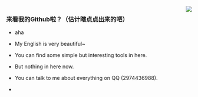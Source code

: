 <img align="right" src="https://github-readme-stats.vercel.app/api?username=ConMiko&show_icons=true&icon_color=CE1D2D&text_color=718096&bg_color=ffffff&hide_title=true" />

### 来看我的Github啦？（估计瞎点点出来的吧）

- aha
- My English is very beautiful~
- You can find some simple but interesting tools in here.
- But nothing in here now.
- You can talk to me about everything on QQ (2974436988).


- <!--我绝对不会告诉你我没钱续费服务器了-->
